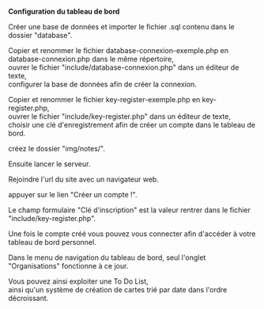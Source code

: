 **Configuration du tableau de bord**

Créer une base de données et importer le fichier .sql contenu dans le dossier "database".

Copier et renommer le fichier database-connexion-exemple.php en database-connexion.php dans le même répertoire,  
ouvrer le fichier "include/database-connexion.php" dans un éditeur de texte,  
configurer la base de données afin de créer la connexion.

Copier et renommer le fichier key-register-exemple.php en key-register.php,  
ouvrer le fichier "include/key-register.php" dans un éditeur de texte,  
choisir une clé d'enregistrement afin de créer un compte dans le tableau de bord.

créez le dossier "img/notes/".



Ensuite lancer le serveur.

Rejoindre l'url du site avec un navigateur web.

appuyer sur le lien "Créer un compte !".

Le champ formulaire "Clé d'inscription" est la valeur rentrer dans le fichier "include/key-register.php".

Une fois le compte créé vous pouvez vous connecter afin d'accéder à votre tableau de bord personnel.

Dans le menu de navigation du tableau de bord, seul l'onglet "Organisations" fonctionne à ce jour.

Vous pouvez ainsi exploiter une To Do List,  
ainsi qu'un système de création de cartes trié par date dans l'ordre décroissant.
